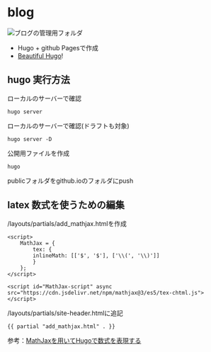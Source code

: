 # blog
![ブログ](https://yuhi-sa.github.io/)の管理用フォルダ
- Hugo + github Pagesで作成
- [Beautiful Hugo](https://themes.gohugo.io/beautifulhugo/)!

## hugo 実行方法
ローカルのサーバーで確認
```
hugo server
```
ローカルのサーバーで確認(ドラフトも対象)
```
hugo server -D
```
公開用ファイルを作成
```
hugo
```
publicフォルダをgithub.ioのフォルダにpush


## latex 数式を使うための編集
/layouts/partials/add_mathjax.htmlを作成
```
<script>
    MathJax = {
        tex: {
        inlineMath: [['$', '$'], ['\\(', '\\)']]
        }
    };
</script>

<script id="MathJax-script" async src="https://cdn.jsdelivr.net/npm/mathjax@3/es5/tex-chtml.js"></script>
```

/layouts/partials/site-header.htmlに追記
```
{{ partial "add_mathjax.html" . }}
```
参考：[MathJaxを用いてHugoで数式を表現する](https://somei-tec.com/article/computer-science/framework/hugo/hugo_mathjax/)